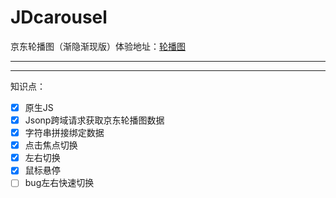 # JDcarousel
京东轮播图（渐隐渐现版）体验地址：[轮播图](https://wuxianqiang.github.io/JDcarousel/)

----------------------------------------------------------------------------------
---------------------------------------------------------------
知识点：
- [x] 原生JS
- [x] Jsonp跨域请求获取京东轮播图数据
- [x] 字符串拼接绑定数据
- [x] 点击焦点切换
- [x] 左右切换
- [x] 鼠标悬停
- [ ] bug左右快速切换
